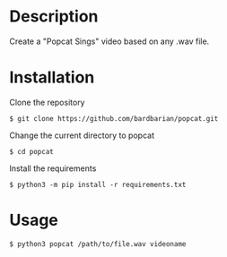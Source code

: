 # Description
Create a "Popcat Sings" video based on any .wav file.

# Installation
Clone the repository
```
$ git clone https://github.com/bardbarian/popcat.git
```
Change the current directory to popcat
```
$ cd popcat
```
Install the requirements
```
$ python3 -m pip install -r requirements.txt
```

# Usage
```
$ python3 popcat /path/to/file.wav videoname
```
